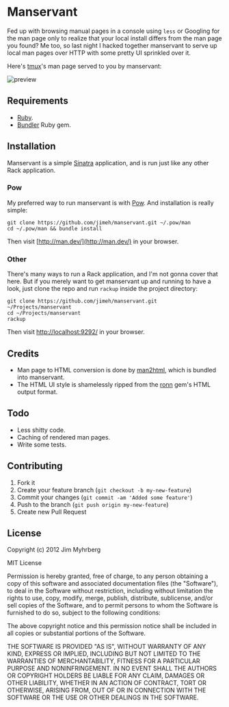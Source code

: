 # Manservant

Fed up with browsing manual pages in a console using `less` or Googling for
the man page only to realize that your local install differs from the man page
you found? Me too, so last night I hacked together manservant to serve up
local man pages over HTTP with some pretty UI sprinkled over it.

Here's [tmux][]'s man page served to you by manservant:

![preview](http://f.cl.ly/items/1Y3i1Y2T463k3L291w3o/manservant.png)

[tmux]: http://tmux.sourceforge.net/

## Requirements

- [Ruby][].
- [Bundler][] Ruby gem.

[ruby]: http://www.ruby-lang.org/
[bundler]: http://gembundler.com/

## Installation

Manservant is a simple [Sinatra][] application, and is run just like any other
Rack application.

[sinatra]: http://www.sinatrarb.com/

### Pow

My preferred way to run manservant is with [Pow][]. And installation is really
simple:

    git clone https://github.com/jimeh/manservant.git ~/.pow/man
    cd ~/.pow/man && bundle install

Then visit [http://man.dev/](http://man.dev/) in your browser.

[pow]: http://pow.cx/

### Other

There's many ways to run a Rack application, and I'm not gonna cover that
here. But if you merely want to get manservant up and running to have a look,
just clone the repo and run `rackup` inside the project directory:

    git clone https://github.com/jimeh/manservant.git ~/Projects/manservant
    cd ~/Projects/manservant
    rackup

Then visit [http://localhost:9292/](http://localhost:9292/) in your browser.

## Credits

- Man page to HTML conversion is done by [man2html][], which is bundled into
  manservant.
- The HTML UI style is shamelessly ripped from the [ronn][] gem's HTML output
  format.

[man2html]: http://dcssrv1.oit.uci.edu/indiv/ehood/man2html.html
[ronn]: http://rtomayko.github.com/ronn/ronn.1.html

## Todo

- Less shitty code.
- Caching of rendered man pages.
- Write some tests.

## Contributing

1. Fork it
2. Create your feature branch (`git checkout -b my-new-feature`)
3. Commit your changes (`git commit -am 'Added some feature'`)
4. Push to the branch (`git push origin my-new-feature`)
5. Create new Pull Request

## License

Copyright (c) 2012 Jim Myhrberg

MIT License

Permission is hereby granted, free of charge, to any person obtaining
a copy of this software and associated documentation files (the
"Software"), to deal in the Software without restriction, including
without limitation the rights to use, copy, modify, merge, publish,
distribute, sublicense, and/or sell copies of the Software, and to
permit persons to whom the Software is furnished to do so, subject to
the following conditions:

The above copyright notice and this permission notice shall be
included in all copies or substantial portions of the Software.

THE SOFTWARE IS PROVIDED "AS IS", WITHOUT WARRANTY OF ANY KIND,
EXPRESS OR IMPLIED, INCLUDING BUT NOT LIMITED TO THE WARRANTIES OF
MERCHANTABILITY, FITNESS FOR A PARTICULAR PURPOSE AND
NONINFRINGEMENT. IN NO EVENT SHALL THE AUTHORS OR COPYRIGHT HOLDERS BE
LIABLE FOR ANY CLAIM, DAMAGES OR OTHER LIABILITY, WHETHER IN AN ACTION
OF CONTRACT, TORT OR OTHERWISE, ARISING FROM, OUT OF OR IN CONNECTION
WITH THE SOFTWARE OR THE USE OR OTHER DEALINGS IN THE SOFTWARE.
